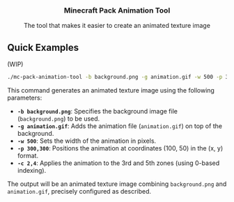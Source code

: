 <div align="center">
    <h3>Minecraft Pack Animation Tool</h3>
    <span>The tool that makes it easier to create an animated texture image</span>
</div>

## Quick Examples

(WIP)

```sh
./mc-pack-animation-tool -b background.png -g animation.gif -w 500 -p 300,300 -c 2,4
```

This command generates an animated texture image using the following parameters:

- **`-b background.png`**: Specifies the background image file (`background.png`) to be used.
- **`-g animation.gif`**: Adds the animation file (`animation.gif`) on top of the background.
- **`-w 500`**: Sets the width of the animation in pixels.
- **`-p 300,300`**: Positions the animation at coordinates (100, 50) in the (x, y) format.
- **`-c 2,4`**: Applies the animation to the 3rd and 5th zones (using 0-based indexing).

The output will be an animated texture image combining `background.png` and `animation.gif`, precisely configured as described.

